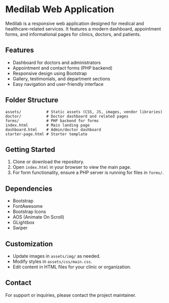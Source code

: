 # Medilab Web Application

Medilab is a responsive web application designed for medical and healthcare-related services. It features a modern dashboard, appointment forms, and informational pages for clinics, doctors, and patients.

## Features
- Dashboard for doctors and administrators
- Appointment and contact forms (PHP backend)
- Responsive design using Bootstrap
- Gallery, testimonials, and department sections
- Easy navigation and user-friendly interface

## Folder Structure
```
assets/           # Static assets (CSS, JS, images, vendor libraries)
doctor/           # Doctor dashboard and related pages
forms/            # PHP backend for forms
index.html        # Main landing page
dashboard.html    # Admin/doctor dashboard
starter-page.html # Starter template
```

## Getting Started
1. Clone or download the repository.
2. Open `index.html` in your browser to view the main page.
3. For form functionality, ensure a PHP server is running for files in `forms/`.

## Dependencies
- Bootstrap
- FontAwesome
- Bootstrap Icons
- AOS (Animate On Scroll)
- GLightbox
- Swiper

## Customization
- Update images in `assets/img/` as needed.
- Modify styles in `assets/css/main.css`.
- Edit content in HTML files for your clinic or organization.

## Contact
For support or inquiries, please contact the project maintainer.
